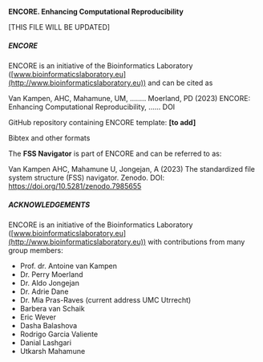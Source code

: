 **ENCORE. Enhancing Computational Reproducibility** 

[THIS FILE WILL BE UPDATED]



##### ENCORE

ENCORE is an initiative of the Bioinformatics Laboratory ([www.bioinformaticslaboratory.eu](http://www.bioinformaticslaboratory.eu)) and can be cited as



Van Kampen, AHC, Mahamune, UM, ........ Moerland, PD (2023) ENCORE: Enhancing Computational Reproducibility, ...... DOI



GitHub repository containing ENCORE template:  **[to add]**





Bibtex and other formats





The **FSS Navigator** is part of ENCORE and can be referred to as:

Van Kampen AHC, Mahamune U, Jongejan, A (2023) The standardized file system structure (FSS) navigator. Zenodo. DOI: https://doi.org/10.5281/zenodo.7985655





##### ACKNOWLEDGEMENTS

ENCORE is an initiative of the Bioinformatics Laboratory ([www.bioinformaticslaboratory.eu](http://www.bioinformaticslaboratory.eu)) with contributions from many group members:

- Prof. dr. Antoine van Kampen
- Dr. Perry Moerland
- Dr. Aldo Jongejan
- Dr. Adrie Dane
- Dr. Mia Pras-Raves (current address UMC Utrrecht)
- Barbera van Schaik
- Eric Wever
- Dasha Balashova
- Rodrigo Garcia Valiente
- Danial Lashgari
- Utkarsh Mahamune



